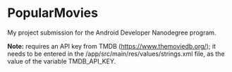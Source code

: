 # PopularMovies
My project submission for the Android Developer Nanodegree program.

**Note:** requires an API key from TMDB (https://www.themoviedb.org/); it needs to be entered in the /app/src/main/res/values/strings.xml file, as the value of the variable TMDB_API_KEY.
